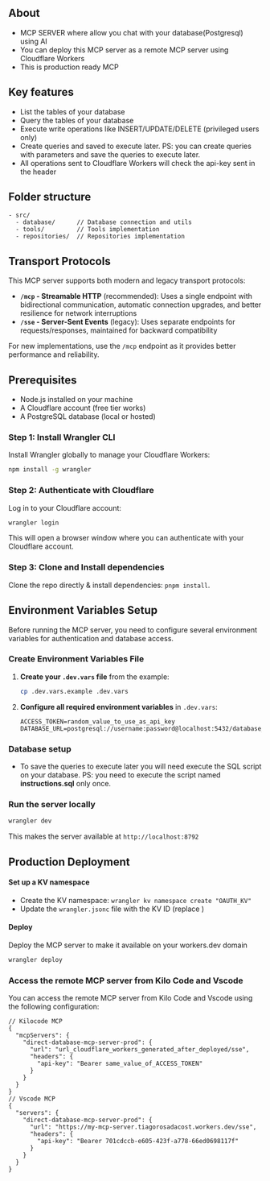 
## About

- MCP SERVER where allow you chat with your database(Postgresql) using AI
- You can deploy this MCP server as a remote MCP server using Cloudflare Workers
- This is production ready MCP

## Key features

- List the tables of your database
- Query the tables of your database
- Execute write operations like INSERT/UPDATE/DELETE (privileged users only)
- Create queries and saved to execute later. PS: you can create queries with parameters
and save the queries to execute later.
- All operations sent to Cloudflare Workers will check the api-key sent in the header

## Folder structure

```
- src/
  - database/      // Database connection and utils
  - tools/         // Tools implementation
  - repositories/  // Repositories implementation
```

## Transport Protocols

This MCP server supports both modern and legacy transport protocols:

- **`/mcp` - Streamable HTTP** (recommended): Uses a single endpoint with bidirectional communication, automatic connection upgrades, and better resilience for network interruptions
- **`/sse` - Server-Sent Events** (legacy): Uses separate endpoints for requests/responses, maintained for backward compatibility

For new implementations, use the `/mcp` endpoint as it provides better performance and reliability.

## Prerequisites

- Node.js installed on your machine
- A Cloudflare account (free tier works)
- A PostgreSQL database (local or hosted)

### Step 1: Install Wrangler CLI

Install Wrangler globally to manage your Cloudflare Workers:

```bash
npm install -g wrangler
```

### Step 2: Authenticate with Cloudflare

Log in to your Cloudflare account:

```bash
wrangler login
```

This will open a browser window where you can authenticate with your Cloudflare account.

### Step 3: Clone and Install dependencies

Clone the repo directly & install dependencies: `pnpm install`.

## Environment Variables Setup

Before running the MCP server, you need to configure several environment variables for authentication and database access.

### Create Environment Variables File

1. **Create your `.dev.vars` file** from the example:
   ```bash
   cp .dev.vars.example .dev.vars
   ```

2. **Configure all required environment variables** in `.dev.vars`:
   ```
   ACCESS_TOKEN=random_value_to_use_as_api_key
   DATABASE_URL=postgresql://username:password@localhost:5432/database_name
   ```

### Database setup

- To save the queries to execute later you will need execute the SQL script on your database. PS: you need to execute the script named **instructions.sql** only once.

### Run the server locally

   ```bash
   wrangler dev
   ```
   This makes the server available at `http://localhost:8792`

## Production Deployment

#### Set up a KV namespace
- Create the KV namespace: 
`wrangler kv namespace create "OAUTH_KV"`
- Update the `wrangler.jsonc` file with the KV ID (replace <Add-KV-ID>)

#### Deploy
Deploy the MCP server to make it available on your workers.dev domain

```bash
wrangler deploy
```

### Access the remote MCP server from Kilo Code and Vscode

You can access the remote MCP server from Kilo Code and Vscode using the following configuration:

```
// Kilocode MCP
{
  "mcpServers": {
    "direct-database-mcp-server-prod": {
      "url": "url_cloudflare_workers_generated_after_deployed/sse",
      "headers": {
        "api-key": "Bearer same_value_of_ACCESS_TOKEN"
      }
    }
  }
}
// Vscode MCP
{
  "servers": {
    "direct-database-mcp-server-prod": {
      "url": "https://my-mcp-server.tiagorosadacost.workers.dev/sse",
      "headers": {
        "api-key": "Bearer 701cdccb-e605-423f-a778-66ed0698117f"
      }
    }
  }
}

```
